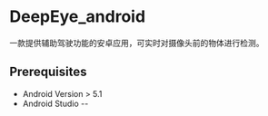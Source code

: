 # DeepEye_android
一款提供辅助驾驶功能的安卓应用，可实时对摄像头前的物体进行检测。

Prerequisites
--
* Android Version > 5.1
* Android Studio
--
